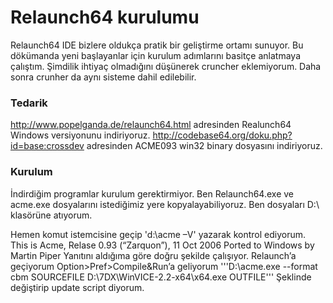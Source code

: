 # Relaunch64 kurulumu

Relaunch64 IDE bizlere oldukça pratik bir geliştirme ortamı sunuyor. Bu dökümanda yeni başlayanlar için kurulum adımlarını basitçe anlatmaya çalıştım.
Şimdilik ihtiyaç olmadığını düşünerek cruncher eklemiyorum. Daha sonra crunher da aynı sisteme dahil edilebilir.  

### Tedarik

http://www.popelganda.de/relaunch64.html adresinden Realunch64 Windows versiyonunu indiriyoruz.
http://codebase64.org/doku.php?id=base:crossdev adresinden ACME093 win32 binary dosyasını indiriyoruz.

### Kurulum

İndirdiğim programlar kurulum gerektirmiyor. Ben Relaunch64.exe ve acme.exe dosyalarını istediğimiz yere kopyalayabiliyoruz. Ben dosyaları D:\ klasörüne atıyorum.

Hemen komut istemcisine geçip 'd:\acme –V' yazarak kontrol ediyorum.
This is Acme, Relase 0.93 (“Zarquon”), 11 Oct 2006
   Ported to Windows by Martin Piper
Yanıtını aldığıma göre doğru şekilde çalışıyor.
Relaunch’a geçiyorum
Option>Pref>Compile&Run’a geliyorum
'''D:\acme.exe --format cbm SOURCEFILE
D:\7DX\WinVICE-2.2-x64\x64.exe OUTFILE'''
Şeklinde değiştirip update script diyorum.

